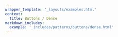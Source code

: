 ```yaml
---
wrapper_template: '_layouts/examples.html'
context:
  title: Buttons / Dense
markdown_includes:
  example: '_includes/patterns/buttons/dense.html'
---
```

